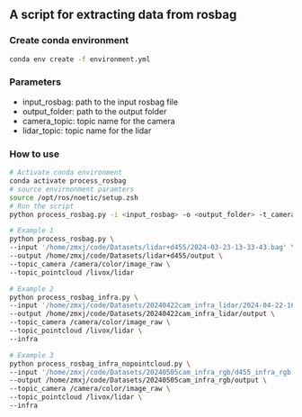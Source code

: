 ## A script for extracting data from rosbag
 
### Create conda environment
```bash
conda env create -f environment.yml
```

### Parameters 
- input_rosbag: path to the input rosbag file
- output_folder: path to the output folder
- camera_topic: topic name for the camera
- lidar_topic: topic name for the lidar

### How to use
```bash
# Activate conda environment
conda activate process_rosbag
# source envirnonment paramters
source /opt/ros/noetic/setup.zsh 
# Run the script
python process_rosbag.py -i <input_rosbag> -o <output_folder> -t_camera <topic_camera> -t_lidar <topic_lidar>

# Example 1 
python process_rosbag.py \
--input '/home/zmxj/code/Datasets/lidar+d455/2024-03-23-13-33-43.bag' \
--output /home/zmxj/code/Datasets/lidar+d455/output \
--topic_camera /camera/color/image_raw \
--topic_pointcloud /livox/lidar

# Example 2 
python process_rosbag_infra.py \     
--input '/home/zmxj/code/Datasets/20240422cam_infra_lidar/2024-04-22-16-45-53_box.bag' \
--output /home/zmxj/code/Datasets/20240422cam_infra_lidar/output \
--topic_camera /camera/color/image_raw \
--topic_pointcloud /livox/lidar \
--infra

# Example 3
python process_rosbag_infra_nopointcloud.py \
--input '/home/zmxj/code/Datasets/20240505cam_infra_rgb/d455_infra_rgb.bag' \
--output /home/zmxj/code/Datasets/20240505cam_infra_rgb/output \
--topic_camera /camera/color/image_raw \
--topic_pointcloud /livox/lidar \
--infra 

```
